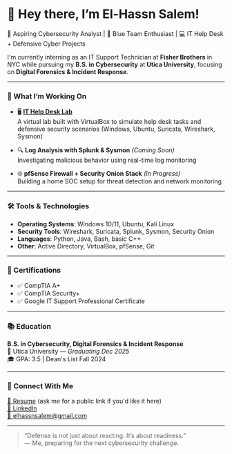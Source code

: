 # 👋 Hey there, I’m El-Hassn Salem!

🎯 Aspiring Cybersecurity Analyst | 🔐 Blue Team Enthusiast | 💻 IT Help Desk + Defensive Cyber Projects

I'm currently interning as an IT Support Technician at **Fisher Brothers** in NYC while pursuing my **B.S. in Cybersecurity** at **Utica University**, focusing on **Digital Forensics & Incident Response**.

---

### 🚀 What I’m Working On

- 🖥️ **[IT Help Desk Lab](https://github.com/esalem2/it-helpdesk-lab)**  
  A virtual lab built with VirtualBox to simulate help desk tasks and defensive security scenarios (Windows, Ubuntu, Suricata, Wireshark, Sysmon)

- 🔍 **Log Analysis with Splunk & Sysmon** *(Coming Soon)*  
  Investigating malicious behavior using real-time log monitoring

- 🌐 **pfSense Firewall + Security Onion Stack** *(In Progress)*  
  Building a home SOC setup for threat detection and network monitoring

---

### 🛠️ Tools & Technologies

- **Operating Systems**: Windows 10/11, Ubuntu, Kali Linux  
- **Security Tools**: Wireshark, Suricata, Splunk, Sysmon, Security Onion  
- **Languages**: Python, Java, Bash, basic C++  
- **Other**: Active Directory, VirtualBox, pfSense, Git

---

### 📜 Certifications

- ✅ CompTIA A+  
- ✅ CompTIA Security+  
- ✅ Google IT Support Professional Certificate  

---

### 📚 Education

**B.S. in Cybersecurity, Digital Forensics & Incident Response**  
📍 Utica University — *Graduating Dec 2025*  
🎓 GPA: 3.5 | Dean's List Fall 2024  

---

### 🔗 Connect With Me

[📄 Resume](#) (ask me for a public link if you'd like it here)  
[🔗 LinkedIn](https://www.linkedin.com/in/esalem2)  
[📧 elhassnsalem@gmail.com](mailto:elhassnsalem@gmail.com)

---

> “Defense is not just about reacting. It’s about readiness.”  
> — Me, preparing for the next cybersecurity challenge.
